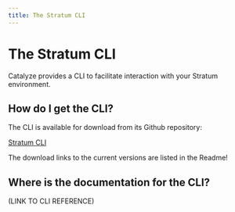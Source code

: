 ```yaml
---
title: The Stratum CLI
---
```


# The Stratum CLI

Catalyze provides a CLI to facilitate interaction with your Stratum environment.

## How do I get the CLI?

The CLI is available for download from its Github repository:

[Stratum CLI](https://github.com/catalyzeio/cli)

The download links to the current versions are listed in the Readme!

## Where is the documentation for the CLI?

(LINK TO CLI REFERENCE)
